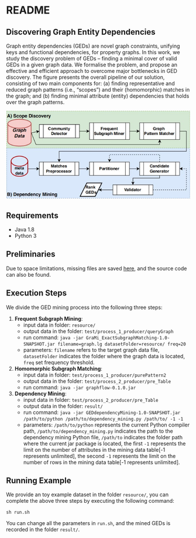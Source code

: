 # README
## Discovering Graph Entity Dependencies 
Graph entity dependencies (GEDs) are novel graph constraints, unifying keys and functional dependencies, for property graphs. In this work, we study the discovery problem of GEDs – finding a minimal cover of valid GEDs in a given graph data. We formalise the problem, and propose an effective and efficient approach to overcome major bottlenecks in GED discovery. The figure presents the overall pipeline of our solution, consisting of two main components for: (a) finding representative and reduced graph patterns (i.e.,
“scopes”) and their (homomorphic) matches in the graph; and (b) finding minimal attribute (entity) dependencies that holds over the graph patterns.  
<div align=center>
<img src="GED_Discovery.jpg"> 
</div>

## Requirements
- Java 1.8
- Python 3

## Preliminaries
Due to space limitations, missing files are saved [here](https://drive.google.com/drive/folders/1twBmz6ApN5FWkZRFtDxMwZphQpM-cgVX?usp=drive_link), and the source code can also be found.

## Execution Steps
We divide the GED mining process into the following three steps: 
1. **Frequent Subgraph Mining**:
   - input data in folder: `resource/`
   - output data in the folder: `test/process_1_producer/queryGraph`
   - run command: `java -jar GraMi_ExactSubgraphMatching-1.0-SNAPSHOT.jar filename=graph.lg datasetFolder=resource/ freq=20`
   - parameters: `filename` refers to the target graph data file, `datasetFolder` indicates the folder where the graph data is located, `freq` set frequency threshold.
2. **Homomorphic Subgraph Matching**:
   - input data in folder: `test/process_1_producer/purePattern2`
   - output data in the folder: `test/process_2_producer/pre_Table`
   - run command: `java -jar graphflow-0.1.0.jar`
3. **Dependency Mining**:
   - input data in folder: `test/process_2_producer/pre_Table`
   - output data in the folder: `result/`
   - run command: `java -jar GEDdependencyMining-1.0-SNAPSHOT.jar /path/to/python /path/to/dependency_mining.py /path/to/ -1 -1`
   - parameters: `/path/to/python` represents the current Python compiler path, `/path/to/dependency_mining.py` indicates the path to the dependency mining Python file, `/path/to` indicates the folder path where the current jar package is located, the first `-1` represents the limit on the number of attributes in the mining data table\[-1 represents unlimited\], the second `-1` represents the limit on the number of rows in the mining data table\[-1 represents unlimited\].

## Running Example
We provide an toy example dataset in the folder `resource/`, you can complete the above three steps by executing the following command: 
```
sh run.sh
```
You can change all the parameters in `run.sh`, and the mined GEDs is recorded in the folder `result/`.  

